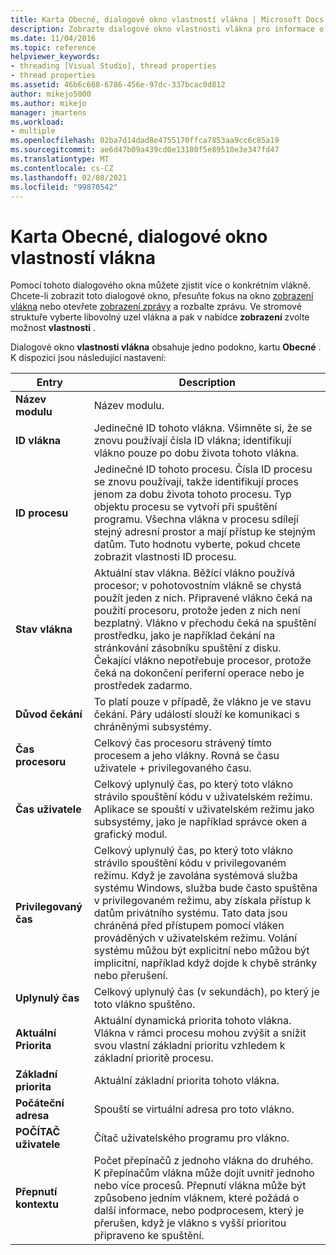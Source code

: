 ```yaml
---
title: Karta Obecné, dialogové okno vlastností vlákna | Microsoft Docs
description: Zobrazte dialogové okno vlastnosti vlákna pro informace o vlákně, včetně názvu modulu, ID vlákna, ID procesu, stavu vlákna, důvodu čekání a času procesoru.
ms.date: 11/04/2016
ms.topic: reference
helpviewer_keywords:
- threading [Visual Studio], thread properties
- thread properties
ms.assetid: 46b6c668-6786-456e-97dc-337bcac0d812
author: mikejo5000
ms.author: mikejo
manager: jmartens
ms.workload:
- multiple
ms.openlocfilehash: 02ba7d14dad8e4755170ffca7853aa9cc6c85a19
ms.sourcegitcommit: ae6d47b09a439cd0e13180f5e89510e3e347fd47
ms.translationtype: MT
ms.contentlocale: cs-CZ
ms.lasthandoff: 02/08/2021
ms.locfileid: "99870542"
---
```

# <a name="general-tab-thread-properties-dialog-box"></a>Karta Obecné, dialogové okno vlastností vlákna
Pomocí tohoto dialogového okna můžete zjistit více o konkrétním vlákně. Chcete-li zobrazit toto dialogové okno, přesuňte fokus na okno [zobrazení vlákna](../debugger/threads-view.md) nebo otevřete [zobrazení zprávy](../debugger/messages-view.md) a rozbalte zprávu. Ve stromové struktuře vyberte libovolný uzel vlákna a pak v nabídce **zobrazení** zvolte možnost **vlastnosti** .

 Dialogové okno **vlastnosti vlákna** obsahuje jedno podokno, kartu **Obecné** . K dispozici jsou následující nastavení:

|Entry|Description|
|-----------|-----------------|
|**Název modulu**|Název modulu.|
|**ID vlákna**|Jedinečné ID tohoto vlákna. Všimněte si, že se znovu používají čísla ID vlákna; identifikují vlákno pouze po dobu života tohoto vlákna.|
|**ID procesu**|Jedinečné ID tohoto procesu. Čísla ID procesu se znovu používají, takže identifikují proces jenom za dobu života tohoto procesu. Typ objektu procesu se vytvoří při spuštění programu. Všechna vlákna v procesu sdílejí stejný adresní prostor a mají přístup ke stejným datům. Tuto hodnotu vyberte, pokud chcete zobrazit vlastnosti ID procesu.|
|**Stav vlákna**|Aktuální stav vlákna. Běžící vlákno používá procesor; v pohotovostním vlákně se chystá použít jeden z nich. Připravené vlákno čeká na použití procesoru, protože jeden z nich není bezplatný. Vlákno v přechodu čeká na spuštění prostředku, jako je například čekání na stránkování zásobníku spuštění z disku. Čekající vlákno nepotřebuje procesor, protože čeká na dokončení periferní operace nebo je prostředek zadarmo.|
|**Důvod čekání**|To platí pouze v případě, že vlákno je ve stavu čekání. Páry událostí slouží ke komunikaci s chráněnými subsystémy.|
|**Čas procesoru**|Celkový čas procesoru strávený tímto procesem a jeho vlákny. Rovná se času uživatele + privilegovaného času.|
|**Čas uživatele**|Celkový uplynulý čas, po který toto vlákno strávilo spouštění kódu v uživatelském režimu. Aplikace se spouští v uživatelském režimu jako subsystémy, jako je například správce oken a grafický modul.|
|**Privilegovaný čas**|Celkový uplynulý čas, po který toto vlákno strávilo spouštění kódu v privilegovaném režimu. Když je zavolána systémová služba systému Windows, služba bude často spuštěna v privilegovaném režimu, aby získala přístup k datům privátního systému. Tato data jsou chráněná před přístupem pomocí vláken prováděných v uživatelském režimu. Volání systému můžou být explicitní nebo můžou být implicitní, například když dojde k chybě stránky nebo přerušení.|
|**Uplynulý čas**|Celkový uplynulý čas (v sekundách), po který je toto vlákno spuštěno.|
|**Aktuální Priorita**|Aktuální dynamická priorita tohoto vlákna. Vlákna v rámci procesu mohou zvýšit a snížit svou vlastní základní prioritu vzhledem k základní prioritě procesu.|
|**Základní priorita**|Aktuální základní priorita tohoto vlákna.|
|**Počáteční adresa**|Spouští se virtuální adresa pro toto vlákno.|
|**POČÍTAČ uživatele**|Čítač uživatelského programu pro vlákno.|
|**Přepnutí kontextu**|Počet přepínačů z jednoho vlákna do druhého. K přepínačům vlákna může dojít uvnitř jednoho nebo více procesů. Přepnutí vlákna může být způsobeno jedním vláknem, které požádá o další informace, nebo podprocesem, který je přerušen, když je vlákno s vyšší prioritou připraveno ke spuštění.|